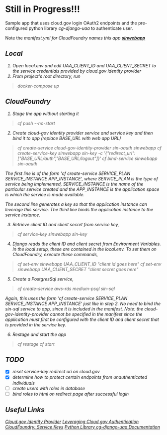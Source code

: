 # <b>Still in Progress!!!</b>

Sample app that uses cloud.gov login OAuth2 endpoints and the pre-configured python library <i>cg-django-uaa</i> to authenticate user.

Note the <i>manifest.yml<i> for CloudFoundry names this app <u><b>sinwebapp</b></u><br>
## Local 

1. Open local.env and edit UAA_CLIENT_ID and UAA_CLIENT_SECRET to the service credentials provided by cloud.gov identity provider
2. From project's root directory, run 
>docker-compose up  
     
## CloudFoundry

1. Stage the app without starting it

> cf push --no-start

2. Create cloud-gov identity provider service and service key and then bind it to app (replace BASE_URL with web app URL)

> cf create-service cloud-gov-identity-provider sin-oauth sinwebapp
> cf create-service-key sinwebapp sin-key -c '{"redirect_uri": ["BASE_URL/auth","BASE_URL/logout"]}'
> cf bind-service sinwebapp sin-oauth 

The first line is of the form 'cf create-service SERVICE_PLAN SERVICE_INSTANCE APP_INSTANCE', where SERVICE_PLAN is the type of service being implemented, SERVICE_INSTANCE is the name of the particular service created and the APP_INSTANCE is the application space is which the service is made available.

The second line generates a key so that the application instance can leverage this service. The third line binds the application instance to the service instance.

3. Retrieve client ID and client secret from service key,

> cf service-key sinwebapp sin-key

4. Django reads the client ID and client secret from Environment Variables. In the local setup, these are contained in the <i>local.env</i>. To set them on CloudFoundry, execute these commands,

> cf set-env sinwebapp UAA_CLIENT_ID "client id goes here"
> cf set-env sinwebapp UAA_CLIENT_SECRET "client secret goes here"

5. Create a PostgresSql service,

> cf create-service aws-rds medium-psql sin-sql 

Again, this uses the form 'cf create-service SERVICE_PLAN SERVICE_INSTANCE APP_INSTANCE' just like in step 2. No need to bind the <i>sin-sql</i> service to app, since it is included in the manifest. Note: the cloud-gov-identity-provider cannot be specified in the manifest since the application must first be configured with the client ID and client secret that is provided in the service key. 

6. Restage and start the app

> cf restage
> cf start

## TODO
- [x] reset service-key redirect uri on cloud.gov
- [x] determine how to protect certain endpoints from unauthenticated individuals
- [ ] create users with roles in database
- [ ] bind roles to html on redirect page after successful login 

## Useful Links
[Cloud.gov Identity Provider](https://cloud.gov/docs/services/cloud-gov-identity-provider/)
[Leveraging Cloud.gov Authentication](https://cloud.gov/docs/management/leveraging-authentication/)
[CloudFoundry: Service Keys](https://docs.cloudfoundry.org/devguide/services/service-keys.html)
[Python Library cg-django-uaa Documentation](https://cg-django-uaa.readthedocs.io/en/latest/quickstart.html)